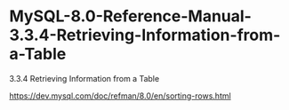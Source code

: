 # MySQL-8.0-Reference-Manual-3.3.4-Retrieving-Information-from-a-Table
3.3.4 Retrieving Information from a Table

https://dev.mysql.com/doc/refman/8.0/en/sorting-rows.html
